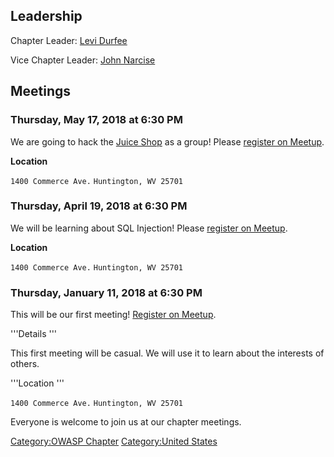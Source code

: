 ## Leadership

Chapter Leader: [Levi Durfee](mailto:levi.durfee@owasp.org)

Vice Chapter Leader: [John Narcise](mailto:john.narcise@owasp.org)

## Meetings

### Thursday, May 17, 2018 at 6:30 PM

We are going to hack the [Juice
Shop](https://www.owasp.org/index.php/OWASP_Juice_Shop_Project) as a
group\! Please [register on
Meetup](https://www.meetup.com/OWASP-Huntington-Chapter/events/250082478/).

**Location**

`1400 Commerce Ave.`
`Huntington, WV 25701`

### Thursday, April 19, 2018 at 6:30 PM

We will be learning about SQL Injection\! Please [register on
Meetup](https://www.meetup.com/OWASP-Huntington-Chapter/events/248906138/).

**Location**

`1400 Commerce Ave.`
`Huntington, WV 25701`

### Thursday, January 11, 2018 at 6:30 PM

This will be our first meeting\! [Register on
Meetup](https://www.meetup.com/OWASP-Huntington-Chapter/events/245855701/).

'''Details '''

This first meeting will be casual. We will use it to learn about the
interests of others.

'''Location '''

`1400 Commerce Ave.`
`Huntington, WV 25701`

Everyone is welcome to join us at our chapter meetings.

[Category:OWASP Chapter](Category:OWASP_Chapter "wikilink")
[Category:United States](Category:United_States "wikilink")
